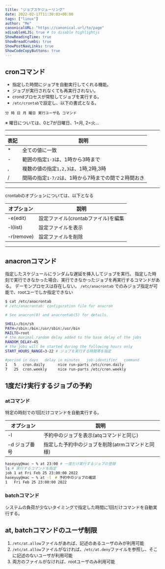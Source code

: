```yaml
---
title: "ジョブスケジューリング"
date: 2022-02-17T11:30:03+00:00
tags: ["linux"] 
author: "Me"
canonicalURL: "https://canonical.url/to/page"
xdisableHLJS: true # to disable highlightjs
ShowReadingTime: true
ShowBreadCrumbs: true
ShowPostNavLinks: true
ShowCodeCopyButtons: true
---
```


## cronコマンド
 - 指定した時間にジョブを自動実行してくれる機能。
 - ジョブが実行されなくても再実行されない。
 - crondプロセスが常駐してジョブを実行する。
 - `/etc/crontab`で設定し、以下の書式となる。

```
分 時 日 月 曜日 実行ユーザ名 コマンド
```
※ 曜日については、0と7が日曜日、1=月, 2=火...

----

|表記|説明|
|-|-|
|*|全ての値に一致|
|-|範囲の指定`1-3`は、1時から3時まで|
|,|複数の値の指定`1,2,3`は、1時,2時,3時|
|/|間隔の指定`1-7/2`は、1時から7時までの間で２時間おき|

----

crontabのオプションについては、以下となる

|オプション|説明|
|-|-|
|-e(edit)|設定ファイル(crontabファイル)を編集|
|-l(list)|設定ファイルを表示|
|-r(remove)|設定ファイルを削除|

----
## anacronコマンド
指定したスケジュールにランダムな遅延を挿入してジョブを実行。
指定した時刻で実行できなかった場合、実行できなかったジョブを再実行するコマンドがある。
デーモンプロセスは存在しない。
`/etc/anacrontab` でのみジョブ指定が可能で、rootユーでしか指定できない

```bash
$ cat /etc/anacrontab
# /etc/anacrontab: configuration file for anacron

# See anacron(8) and anacrontab(5) for details.

SHELL=/bin/sh
PATH=/sbin:/bin:/usr/sbin:/usr/bin
MAILTO=root
# the maximal random delay added to the base delay of the jobs
RANDOM_DELAY=45
# the jobs will be started during the following hours only
START_HOURS_RANGE=3-22 # ジョブを実行する時間帯を指定

#period in days   delay in minutes   job-identifier   command
1	5	cron.daily		nice run-parts /etc/cron.daily
7	25	cron.weekly		nice run-parts /etc/cron.weekly
```

## 1度だけ実行するジョブの予約
### atコマンド
特定の時刻での1回だけコマンドを自動実行する。

|オプション|説明|
|-|-|
|-l|予約中のジョブを表示(atqコマンドと同じ)|
|-d ジョブ番号|指定した予約中のジョブを削除(atrmコマンドと同様)|

```bash
haseyuy@mac ~ % at 23:00 # 一度だけ実行するジョブの登録
ls # 実行するコマンドを指定
job 1 at Fri Feb 25 23:00:00 2022
haseyuy@mac ~ % at -l　# 予約中のジョブの確認
1	Fri Feb 25 23:00:00 2022
```

### batchコマンド
システムの負荷が少ないタイミングで指定した時間に1回だけコマンドを自動実行する。

## at, batchコマンドのユーザ制限
1. `/etc/at.allow`ファイルがあれば、記述のあるユーザのみが利用可能
2. `/etc/at.allow`ファイルがなければ、`/etc/at.deny`ファイルを参照し、そこに記述のないユーザが利用可能
3. 両方のファイルがなければ、rootユーザのみ利用可能



